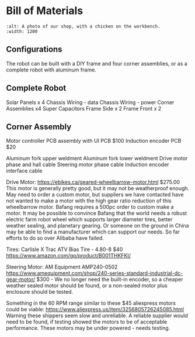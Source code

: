 # Bill of Materials

```{image} images/shop.jpeg
:alt: A photo of our shop, with a chicken on the workbench.
:width: 1200
```

## Configurations

The robot can be built with a DIY frame and four corner assemblies, or as a
complete robot with aluminum frame.

## Complete Robot

Solar Panels x 4
Chassis Wiring - data
Chassis Wiring - power
Corner Assemblies x4
Super Capacitors
Frame Side x 2
Frame Front x 2

## Corner Assembly

Motor controller PCB assembly with UI PCB
\$100
Induction encoder PCB
\$20

Aluminum fork upper weldment
Aluminum fork lower weldment
Drive motor phase and hall cable
Steering motor phase cable
Induction encoder interface cable

Drive Motor:
<https://ebikes.ca/geared-wheelbarrow-motor.html>
\$275.00
This motor is generally pretty good, but it may not be weatherproof enough.
May need to order a custom motor, but suppliers we have contacted have not
wanted to make a motor with the high gear ratio reduction of this wheelbarrow
motor. Bafang requires a 500pc order to custom make a motor. It may be possible
to convince Bafang that the world needs a robust electric farm robot wheel which
supports larger diameter tires, better weather sealing, and planetary gearing.
Or someone on the ground in China may be able to find a manufacturer which can
support our needs. So far efforts to do so over Alibaba have failed.

Tires:
Carlisle X Trac ATV Bias Tire - 4.80-8
\$40
<https://www.amazon.com/gp/product/B001THKFKI/>

Steering Motor:
AM Equipment AMP240-0502
<https://www.amequipment.com/shop/240-series-standard-industrial-dc-gear-motor/>
\$300 - We no longer need the built-in encoder, so a cheaper weather sealed
motor should be found, or a non-sealed motor plus enclosure should be tested.

Something in the 60 RPM range similar to these \$45 aliexpress motors could be
viable:
<https://www.aliexpress.us/item/3256805726245085.html>
Warning these shippers seem slow and unreliable. A reliable supplier would
need to be found, if testing showed the motors to be of acceptable performance.
These motors may be under powered - needs testing.
